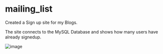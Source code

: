 # mailing_list

Created a Sign up site for my Blogs.

The site connects to the MySQL Database and shows how many users have already signedup.

![image](https://user-images.githubusercontent.com/54912404/102467698-9b415200-4076-11eb-807b-eb51897dcb0e.png)
